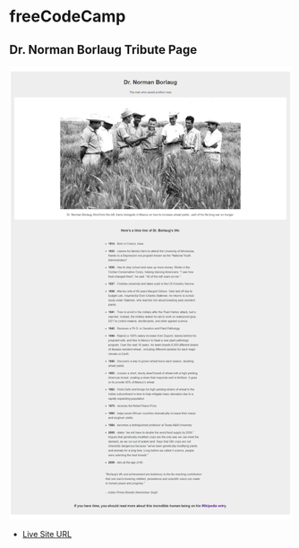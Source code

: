 # freeCodeCamp
## Dr. Norman Borlaug Tribute Page
![](ss.png)
* [Live Site URL](https://idrisyigit.github.io/Tribute-Page/)
